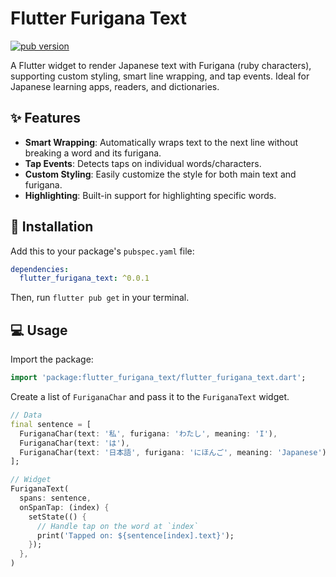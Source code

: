 # Flutter Furigana Text

[![pub version](https://img.shields.io/pub/v/flutter_furigana_text.svg)](https://pub.dev/packages/flutter_furigana_text)

A Flutter widget to render Japanese text with Furigana (ruby characters), supporting custom styling, smart line wrapping, and tap events. Ideal for Japanese learning apps, readers, and dictionaries.

## ✨ Features

* **Smart Wrapping**: Automatically wraps text to the next line without breaking a word and its furigana.
* **Tap Events**: Detects taps on individual words/characters.
* **Custom Styling**: Easily customize the style for both main text and furigana.
* **Highlighting**: Built-in support for highlighting specific words.

## 🚀 Installation

Add this to your package's `pubspec.yaml` file:

```yaml
dependencies:
  flutter_furigana_text: ^0.0.1
```

Then, run `flutter pub get` in your terminal.

## 💻 Usage

Import the package:
```dart
import 'package:flutter_furigana_text/flutter_furigana_text.dart';
```

Create a list of `FuriganaChar` and pass it to the `FuriganaText` widget.

```dart
// Data
final sentence = [
  FuriganaChar(text: '私', furigana: 'わたし', meaning: 'I'),
  FuriganaChar(text: 'は'),
  FuriganaChar(text: '日本語', furigana: 'にほんご', meaning: 'Japanese'),
];

// Widget
FuriganaText(
  spans: sentence,
  onSpanTap: (index) {
    setState(() {
      // Handle tap on the word at `index`
      print('Tapped on: ${sentence[index].text}');
    });
  },
)
```